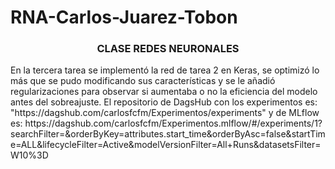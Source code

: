 # RNA-Carlos-Juarez-Tobon
<h3 align="center"> CLASE REDES NEURONALES </h3>
En la tercera tarea se implementó la red de tarea 2 en Keras, se optimizó lo más que se pudo modificando sus características y se le añadió regularizaciones para observar si aumentaba o no la eficiencia del modelo antes del sobreajuste. El repositorio de DagsHub con los experimentos es: "https://dagshub.com/carlosfcfm/Experimentos/experiments" y de MLflow es: https://dagshub.com/carlosfcfm/Experimentos.mlflow/#/experiments/1?searchFilter=&orderByKey=attributes.start_time&orderByAsc=false&startTime=ALL&lifecycleFilter=Active&modelVersionFilter=All+Runs&datasetsFilter=W10%3D

